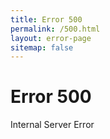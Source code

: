 ```yaml
---
title: Error 500
permalink: /500.html
layout: error-page
sitemap: false
---
```


# Error 500

Internal Server Error
